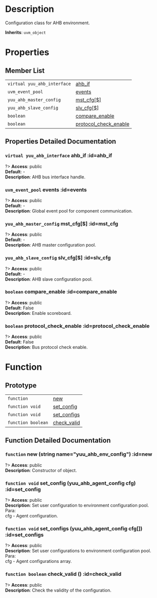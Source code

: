# Description

Configuration class for AHB environment.  

**Inherits**: ``uvm_object``

# Properties

## Member List

| | |
| - | - |
| `virtual yuu_ahb_interface` | [ahb_if](#ahb_if) |
| `uvm_event_pool` | [events](#events) |
| `yuu_ahb_master_config` | [mst_cfg[$]](#mst_cfg) |
| `yuu_ahb_slave_config` | [slv_cfg[$]](#slv_cfg) |
| `boolean` | [compare_enable](#compare_enable) |
| `boolean` | [protocol_check_enable](#protocol_check_enable) |

## Properties Detailed Documentation

### `virtual yuu_ahb_interface` ahb_if :id=ahb_if

?> **Access**: public  
**Default**: -  
**Description**: AHB bus interface handle.  


### `uvm_event_pool` events :id=events

?> **Access**: public  
**Default**: -  
**Description**: Global event pool for component communication.  


### `yuu_ahb_master_config` mst_cfg[$] :id=mst_cfg

?> **Access**: public  
**Default**: -  
**Description**: AHB master configuration pool.  


### `yuu_ahb_slave_config` slv_cfg[$] :id=slv_cfg

?> **Access**: public  
**Default**: -  
**Description**: AHB slave configuration pool.  


### `boolean` compare_enable :id=compare_enable

?> **Access**: public  
**Default**: False  
**Description**: Enable scoreboard.  


### `boolean` protocol_check_enable :id=protocol_check_enable

?> **Access**: public  
**Default**: False  
**Description**: Bus protocol check enable.  


# Function

## Prototype

| | |
| - | - |
| `function` | [new](#new) |
| `function void` | [set_config](#set_config) |
| `function void` | [set_configs](#set_configs) |
| `function boolean` | [check_valid](#check_valid) |

## Function Detailed Documentation

### `function` new (string name="yuu_ahb_env_config") :id=new

?> **Access**: public  
**Description**: Constructor of object.  


### `function void` set_config (yuu_ahb_agent_config cfg) :id=set_config

?> **Access**: public  
**Description**: Set user configuration to environment configuration pool.  
Para:  
cfg - Agent configuration.  


### `function void` set_configs (yuu_ahb_agent_config cfg[]) :id=set_configs

?> **Access**: public  
**Description**: Set user configurations to environment configuration pool.  
Para:  
cfg - Agent configurations array.  


### `function boolean` check_valid () :id=check_valid

?> **Access**: public  
**Description**: Check the validity of the configuration.  


